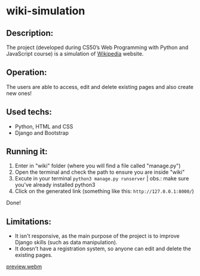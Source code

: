# wiki-simulation
## Description:
The project (developed during CS50’s Web Programming with Python and JavaScript course) is a simulation of [Wikipedia](https://pt.wikipedia.org/wiki/Wikip%C3%A9dia:P%C3%A1gina_principal) website.
## Operation:
The users are able to access, edit and delete existing pages and also create new ones!
## Used techs:
- Python, HTML and CSS
- Django and Bootstrap
## Running it:
1. Enter in "wiki" folder (where you will find a file called "manage.py")
2. Open the terminal and check the path to ensure you are inside "wiki"
3. Excute in your terminal `python3 manage.py runserver` | obs.: make sure you've already installed python3
4. Click on the generated link (something like this: `http://127.0.0.1:8000/`)

Done!
## Limitations:
- It isn't responsive, as the main purpose of the project is to improve Django skills (such as data manipulation).
- It doesn't have a registration system, so anyone can edit and delete the existing pages.

[preview.webm](https://github.com/joaoloss/wiki-simulation/assets/120062387/b5644fb4-92aa-4261-9d36-d2face651bf8)


